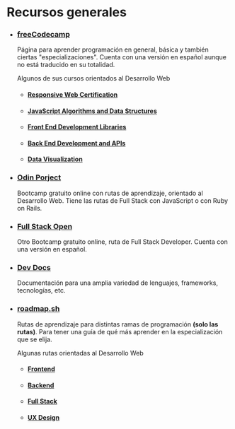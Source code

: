 # Recursos generales

* ### [freeCodecamp](https://www.freecodecamp.org/learn)
    Página para aprender programación en general, básica y también ciertas "especializaciones".
    Cuenta con una versión en español aunque no está traducido en su totalidad.

    Algunos de sus cursos orientados al Desarrollo Web

    * #### [Responsive Web Certification](https://www.freecodecamp.org/learn/2022/responsive-web-design/)
    * #### [JavaScript Algorithms and Data Structures](https://www.freecodecamp.org/learn/javascript-algorithms-and-data-structures-v8/)
    * #### [Front End Development Libraries](https://www.freecodecamp.org/learn/front-end-development-libraries/)
    * #### [Back End Development and APIs](https://www.freecodecamp.org/learn/back-end-development-and-apis/)
    * #### [Data Visualization](https://www.freecodecamp.org/learn/data-visualization/)

* ### [Odin Porject](https://www.theodinproject.com/)
    Bootcamp gratuito online con rutas de aprendizaje, orientado al Desarrollo Web. Tiene las rutas de Full Stack con JavaScript o con Ruby on Rails.

* ### [Full Stack Open](https://fullstackopen.com/en/)
    Otro Bootcamp gratuito online, ruta de Full Stack Developer. Cuenta con una versión en español.

* ### [Dev Docs](https://devdocs.io/)
    Documentación para una amplia variedad de lenguajes, frameworks, tecnologías, etc.

* ### [roadmap.sh](https://roadmap.sh/)
    Rutas de aprendizaje para distintas ramas de programación **(solo las rutas)**. Para tener una guía de qué más aprender en la especialización que se elija.

    Algunas rutas orientadas al Desarrollo Web

    * #### [Frontend](https://roadmap.sh/frontend)
    * #### [Backend](https://roadmap.sh/backend)
    * #### [Full Stack](https://roadmap.sh/full-stack)
    * #### [UX Design](https://roadmap.sh/ux-design)

